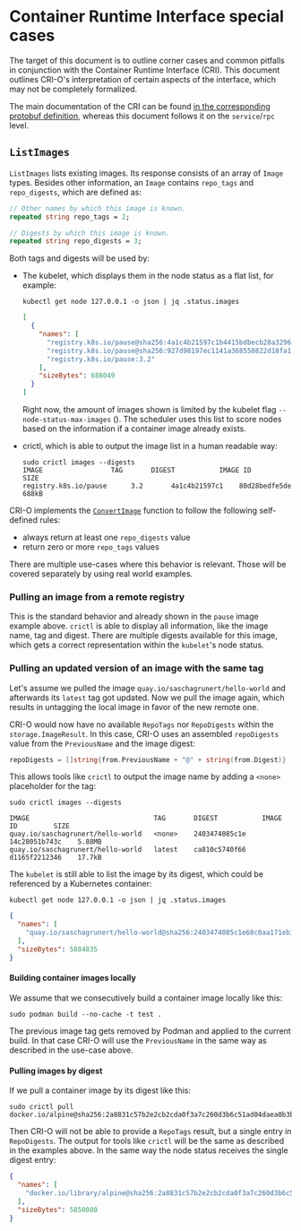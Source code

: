 # Container Runtime Interface special cases

The target of this document is to outline corner cases and common pitfalls in
conjunction with the Container Runtime Interface (CRI). This document outlines
CRI-O's interpretation of certain aspects of the interface, which may not be
completely formalized.

The main documentation of the CRI can be found [in the corresponding protobuf
definition][0], whereas this document follows it on the `service`/`rpc` level.

## `ListImages`

`ListImages` lists existing images. Its response consists of an array of
`Image` types. Besides other information, an `Image` contains `repo_tags` and
`repo_digests`, which are defined as:

```proto
// Other names by which this image is known.
repeated string repo_tags = 2;

// Digests by which this image is known.
repeated string repo_digests = 3;
```

Both tags and digests will be used by:

- The kubelet, which displays them in the node status as a flat list, for example:

  ```shell
  kubectl get node 127.0.0.1 -o json | jq .status.images
  ```

  ```json
  [
    {
      "names": [
        "registry.k8s.io/pause@sha256:4a1c4b21597c1b4415bdbecb28a3296c6b5e23ca4f9feeb599860a1dac6a0108",
        "registry.k8s.io/pause@sha256:927d98197ec1141a368550822d18fa1c60bdae27b78b0c004f705f548c07814f",
        "registry.k8s.io/pause:3.2"
      ],
      "sizeBytes": 688049
    }
  ]
  ```

  Right now, the amount of images shown is limited by the kubelet flag
  `--node-status-max-images` (). The scheduler uses this list to
  score nodes based on the information if a container image already exists.

- crictl, which is able to output the image list in a human readable way:

  ```shell
  sudo crictl images --digests
  IMAGE                 TAG       DIGEST           IMAGE ID         SIZE
  registry.k8s.io/pause      3.2       4a1c4b21597c1    80d28bedfe5de    688kB
  ```

CRI-O implements the [`ConvertImage`][1] function to follow the following self-defined
rules:

- always return at least one `repo_digests` value
- return zero or more `repo_tags` values

There are multiple use-cases where this behavior is relevant. Those will be
covered separately by using real world examples.

### Pulling an image from a remote registry

This is the standard behavior and already shown in the `pause` image example
above. `crictl` is able to display all information, like the image name, tag and
digest. There are multiple digests available for this image, which gets a
correct representation within the `kubelet`'s node status.

### Pulling an updated version of an image with the same tag

Let's assume we pulled the image `quay.io/saschagrunert/hello-world` and
afterwards its `latest` tag got updated. Now we pull the image again, which
results in untagging the local image in favor of the new remote one.

CRI-O would now have no available `RepoTags` nor `RepoDigests` within the
`storage.ImageResult`. In this case, CRI-O uses an assembled `repoDigests`
value from the `PreviousName` and the image digest:

```go
repoDigests = []string{from.PreviousName + "@" + string(from.Digest)}
```

This allows tools like `crictl` to output the image name by adding a `<none>`
placeholder for the tag:

```shell
sudo crictl images --digests
```

```text
IMAGE                               TAG       DIGEST           IMAGE ID         SIZE
quay.io/saschagrunert/hello-world   <none>    2403474085c1e    14c28051b743c    5.88MB
quay.io/saschagrunert/hello-world   latest    ca810c5740f66    d1165f2212346    17.7kB
```

The `kubelet` is still able to list the image by its digest, which could be
referenced by a Kubernetes container:

```shell
kubectl get node 127.0.0.1 -o json | jq .status.images
```

```json
{
  "names": [
    "quay.io/saschagrunert/hello-world@sha256:2403474085c1e68c0aa171eb1b2b824a841a4aa636a4f2500c8d2e2f6d3cb422"
  ],
  "sizeBytes": 5884835
}
```

#### Building container images locally

We assume that we consecutively build a container image locally like this:

```shell
sudo podman build --no-cache -t test .
```

The previous image tag gets removed by Podman and applied to the current build.
In that case CRI-O will use the `PreviousName` in the same way as described in
the use-case above.

#### Pulling images by digest

If we pull a container image by its digest like this:

```shell
sudo crictl pull docker.io/alpine@sha256:2a8831c57b2e2cb2cda0f3a7c260d3b6c51ad04daea0b3bfc5b55f489ebafd71
```

Then CRI-O will not be able to provide a `RepoTags` result, but a single entry
in `RepoDigests`. The output for tools like `crictl` will be the same as
described in the examples above. In the same way the node status receives the
single digest entry:

```json
{
  "names": [
    "docker.io/library/alpine@sha256:2a8831c57b2e2cb2cda0f3a7c260d3b6c51ad04daea0b3bfc5b55f489ebafd71"
  ],
  "sizeBytes": 5850080
}
```

[0]: https://github.com/kubernetes/cri-api/blob/ca4df7a/pkg/apis/runtime/v1/api.proto
[1]: https://github.com/cri-o/cri-o/blob/main/server/image_list.go#L31
